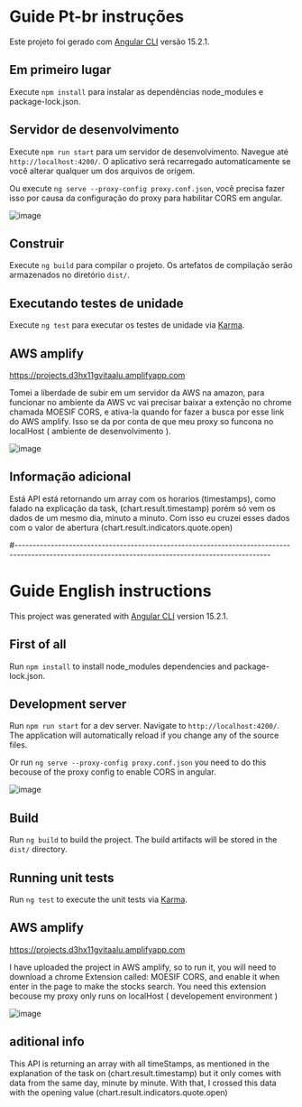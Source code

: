 # Guide Pt-br instruções

Este projeto foi gerado com [Angular CLI](https://github.com/angular/angular-cli) versão 15.2.1.

## Em primeiro lugar

Execute `npm install` para instalar as dependências node_modules e package-lock.json.

## Servidor de desenvolvimento

Execute `npm run start` para um servidor de desenvolvimento. Navegue até `http://localhost:4200/`. O aplicativo será recarregado automaticamente se você alterar qualquer um dos arquivos de origem.

Ou execute `ng serve --proxy-config proxy.conf.json`, você precisa fazer isso por causa da configuração do proxy para habilitar CORS em angular.

![image](https://user-images.githubusercontent.com/12023179/223028027-a88b04c7-d1c6-4246-b3a6-3bf2e8db733d.png)



## Construir

Execute `ng build` para compilar o projeto. Os artefatos de compilação serão armazenados no diretório `dist/`.

## Executando testes de unidade

Execute `ng test` para executar os testes de unidade via [Karma](https://karma-runner.github.io).

## AWS amplify

https://projects.d3hx11gvitaalu.amplifyapp.com

Tomei a liberdade de subir em um servidor da AWS na amazon, para funcionar no ambiente da AWS vc vai precisar baixar a extenção no chrome chamada MOESIF CORS, e ativa-la quando for fazer a busca por esse link do AWS amplify. Isso se da por conta de que meu proxy so funcona no localHost ( ambiente de desenvolvimento ).

![image](https://user-images.githubusercontent.com/12023179/223026768-6a92c1bf-8cde-44c9-92d9-d017f3fed9ff.png)

## Informação adicional

Está API está retornando um array com os horarios (timestamps), como falado na explicação da task, (chart.result.timestamp) porém só vem os dados de um mesmo dia, minuto a minuto. 
Com isso eu cruzei esses dados com o valor de abertura (chart.result.indicators.quote.open) 


#----------------------------------------------------------------------------------------------------------------------------------------------------

# Guide English instructions

This project was generated with [Angular CLI](https://github.com/angular/angular-cli) version 15.2.1.

## First of all

Run `npm install` to install node_modules dependencies and package-lock.json. 

## Development server

Run `npm run start` for a dev server. Navigate to `http://localhost:4200/`. The application will automatically reload if you change any of the source files.

Or run `ng serve --proxy-config proxy.conf.json` you need to do this becouse of the proxy config to enable CORS in angular.

![image](https://user-images.githubusercontent.com/12023179/223028027-a88b04c7-d1c6-4246-b3a6-3bf2e8db733d.png)

## Build

Run `ng build` to build the project. The build artifacts will be stored in the `dist/` directory.

## Running unit tests

Run `ng test` to execute the unit tests via [Karma](https://karma-runner.github.io).

## AWS amplify

https://projects.d3hx11gvitaalu.amplifyapp.com

I have uploaded the project in AWS amplify, so to run it, you will need to download a chrome Extension called: MOESIF CORS, and enable it when enter in the page to make the stocks search. You need this extension becouse my proxy only runs on localHost ( developement environment )

![image](https://user-images.githubusercontent.com/12023179/223026768-6a92c1bf-8cde-44c9-92d9-d017f3fed9ff.png)

## aditional info

This API is returning an array with all timeStamps, as mentioned in the explanation of the task on (chart.result.timestamp) but it only comes with data from the same day, minute by minute.
With that, I crossed this data with the opening value (chart.result.indicators.quote.open)

